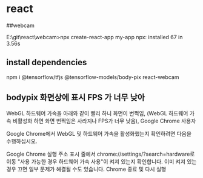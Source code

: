 
# react


##webcam

E:\git\react\webcam>npx create-react-app my-app
npx: installed 67 in 3.56s

## install dependencies
npm i @tensorflow/tfjs @tensorflow-models/body-pix react-webcam

## bodypix 화면상에 표시 FPS 가 너무 낮아
WebGL 하드웨어 가속을 아래와 같이 빨리 하니  화면이 번쩍임, (WebGL 하드웨어 가속 비활성화 하면 화면 번쩍임은 사라지나 FPS가 너무 낮음), 
Google Chrome 사용자

Google Chrome에서 WebGL 및 하드웨어 가속을 활성화했는지 확인하려면 다음을 수행하십시오.

Google Chrome 실행
주소 표시 줄에서 chrome://settings/?search=hardware로 이동
"사용 가능한 경우 하드웨어 가속 사용"이 켜져 있는지 확인합니다. 이미 켜져 있는 경우 끄면 일부 문제가 해결될 수도 있습니다.
Chrome 종료 및 다시 실행